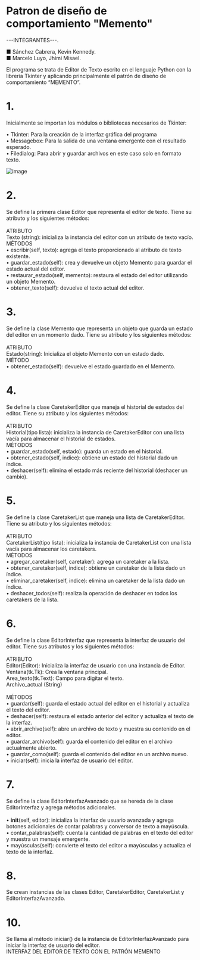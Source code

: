 # Patron de diseño de comportamiento "Memento"
---INTEGRANTES---.

■  Sánchez Cabrera, Kevin Kennedy.<br>
■  Marcelo Luyo, Jhimi Misael.


El programa se trata de Editor de Texto escrito en el lenguaje Python con la librería Tkinter y aplicando principalmente el patrón de diseño de comportamiento “MEMENTO”.

# 1.	
Inicialmente se importan los módulos o bibliotecas necesarios de Tkinter: 

•	Tkinter: Para la creación de la interfaz gráfica del programa<br>
•	Messagebox: Para la salida de una ventana emergente con el resultado esperado.<br>
•	Filedialog: Para abrir y guardar archivos en este caso solo en formato texto.<br>

![image](https://github.com/jhimi17/Patron_Memento/assets/101279472/38e82f77-0b19-4f37-b50f-20e95c1969cf)

# 2.	
Se define la primera clase Editor que representa el editor de texto. Tiene su atributo y los siguientes métodos:<br><br>
ATRIBUTO<br>
Texto (string): inicializa la instancia del editor con un atributo de texto vacío.<br>
MÉTODOS<br>
•	escribir(self, texto): agrega el texto proporcionado al atributo de texto existente.<br>
•	guardar_estado(self): crea y devuelve un objeto Memento para guardar el estado actual del editor.<br>
•	restaurar_estado(self, memento): restaura el estado del editor utilizando un objeto Memento.<br>
•	obtener_texto(self): devuelve el texto actual del editor.<br>

# 3.	
Se define la clase Memento que representa un objeto que guarda un estado del editor en un momento dado. Tiene su atributo y los siguientes métodos:<br><br>
ATRIBUTO<br>
      Estado(string): Inicializa el objeto Memento con un estado dado.<br>
MÉTODO<br>
•	obtener_estado(self): devuelve el estado guardado en el Memento.<br>

# 4.	
Se define la clase CaretakerEditor que maneja el historial de estados del editor. Tiene su atributo y los siguientes métodos:<br><br>
ATRIBUTO <br>
Historial(tipo lista): inicializa la instancia de CaretakerEditor con una lista vacía para almacenar el historial de estados.<br>
MÉTODOS<br>
•	guardar_estado(self, estado): guarda un estado en el historial.<br>
•	obtener_estado(self, indice): obtiene un estado del historial dado un índice.<br>
•	deshacer(self): elimina el estado más reciente del historial (deshacer un cambio).<br>

# 5.	
Se define la clase CaretakerList que maneja una lista de CaretakerEditor. Tiene su atributo y los siguientes métodos:<br><br>
ATRIBUTO<br>
CaretakerList(tipo lista): inicializa la instancia de CaretakerList con una lista vacía para almacenar los caretakers.<br>
MÉTODOS<br>
•	agregar_caretaker(self, caretaker): agrega un caretaker a la lista.<br>
•	obtener_caretaker(self, indice): obtiene un caretaker de la lista dado un índice.<br>
•	eliminar_caretaker(self, indice): elimina un caretaker de la lista dado un índice.<br>
•	deshacer_todos(self): realiza la operación de deshacer en todos los caretakers de la lista.<br>

# 6.	
Se define la clase EditorInterfaz que representa la interfaz de usuario del editor. Tiene sus atributos y los siguientes métodos:<br><br>
ATRIBUTO<br>
Editor(Editor): Inicializa la interfaz de usuario con una instancia de Editor.<br>
Ventana(tk.Tk): Crea la ventana principal.<br>
Area_texto(tk.Text): Campo para digitar el texto.<br>
Archivo_actual (String)<br><br>
MÉTODOS<br>
•	guardar(self): guarda el estado actual del editor en el historial y actualiza el texto del editor.<br>
•	deshacer(self): restaura el estado anterior del editor y actualiza el texto de la interfaz.<br>
•	abrir_archivo(self): abre un archivo de texto y muestra su contenido en el editor.<br>
•	guardar_archivo(self): guarda el contenido del editor en el archivo actualmente abierto.<br>
•	guardar_como(self): guarda el contenido del editor en un archivo nuevo.<br>
•	iniciar(self): inicia la interfaz de usuario del editor.<br>

# 7.	
Se define la clase EditorInterfazAvanzado que se hereda de la clase EditorInterfaz y agrega métodos adicionales. <br><br>
•	__init__(self, editor): inicializa la interfaz de usuario avanzada y agrega botones adicionales de contar palabras y conversor de texto a mayúscula.<br>
•	contar_palabras(self): cuenta la cantidad de palabras en el texto del editor y muestra un mensaje emergente.<br>
•	mayúsculas(self): convierte el texto del editor a mayúsculas y actualiza el texto de la interfaz.<br>

# 8.	
Se crean instancias de las clases Editor, CaretakerEditor, CaretakerList y EditorInterfazAvanzado.
# 10.	
Se llama al método iniciar() de la instancia de EditorInterfazAvanzado para iniciar la interfaz de usuario del editor.<br>
INTERFAZ DEL EDITOR DE TEXTO CON EL PATRÓN MEMENTO
